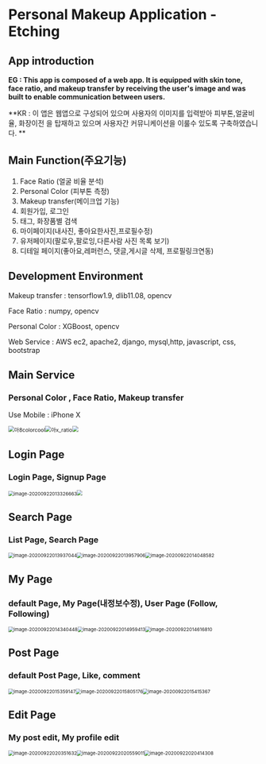 # Personal Makeup Application - Etching

## App introduction

**EG : This app is composed of a web app. It is equipped with skin tone, face ratio, and makeup transfer by receiving the user's image and was built to enable communication between users.**

**KR : 이 앱은 웹앱으로 구성되어 있으며 사용자의 이미지를 입력받아 피부톤,얼굴비율, 화장이전 을 탑재하고 있으며 사용자간 커뮤니케이션을 이룰수 있도록 구축하였습니다. **

## Main Function(주요기능)

1. Face Ratio (얼굴 비율 분석)
2. Personal Color (피부톤 측정)
3. Makeup transfer(메이크업 기능)
4. 회원가입, 로그인
5. 태그, 화장품별 검색
6. 마이페이지(내사진, 좋아요한사진,프로필수정)
7. 유저페이지(팔로우,팔로잉,다른사람 사진 목록 보기)
8. 디테일 페이지(좋아요,레퍼런스, 댓글,게시글 삭제, 프로필링크연동)



## Development Environment

Makeup transfer : tensorflow1.9, dlib11.08, opencv

Face Ratio : numpy, opencv

Personal Color : XGBoost, opencv

Web Service : AWS ec2, apache2, django, mysql,http, javascript, css, bootstrap



## Main Service

### Personal Color , Face Ratio, Makeup transfer

Use Mobile : iPhone X

<img src="https://github.com/roche-MH/etching/blob/master/Mobile_image/%EC%95%84x_Color.gif?raw=true" alt="아8colorcool" style="zoom:75%;" /><img src="https://github.com/roche-MH/etching/blob/master/Mobile_image/%EC%95%84x_ratio.gif?raw=true" alt="아x_ratio" style="zoom:75%;" /><img src="https://github.com/roche-MH/etching/blob/master/Mobile_image/%EC%95%84x_MT.gif?raw=true" style="zoom:75%;"/>

## Login Page

### Login Page, Signup Page

<img src="https://github.com/roche-MH/etching/blob/master/image/login.png?raw=true&quot;" alt="image-20200922013326663" style="zoom:67%;" /><img src="https://github.com/roche-MH/etching/blob/master/image/signup.png?raw=true" style="zoom:67%;" />



## Search Page

### List Page, Search Page

<img src="https://github.com/roche-MH/etching/blob/master/image/List.png?raw=true" alt="image-20200922013937044" style="zoom:67%;" /><img src="https://github.com/roche-MH/etching/blob/master/image/tag.png?raw=true" alt="image-20200922013957906" style="zoom:67%;" /><img src="https://github.com/roche-MH/etching/blob/master/image/cosmatic.png?raw=true" alt="image-20200922014048582" style="zoom:67%;" />



## My Page

### default Page, My Page(내정보수정),  User Page (Follow, Following)

<img src="https://github.com/roche-MH/etching/blob/master/image/default%20mypage.png?raw=true" alt="image-20200922014340448" style="zoom:67%;" /><img src="https://github.com/roche-MH/etching/blob/master/image/mypage.png?raw=true" alt="image-20200922014959413" style="zoom:67%;" /><img src="https://github.com/roche-MH/etching/blob/master/image/User%20page.png?raw=true" alt="image-20200922014616810" style="zoom:67%;" />



## Post Page

### default Post Page, Like, comment



<img src="https://github.com/roche-MH/etching/blob/master/image/default%20postpage.png?raw=true" alt="image-20200922015359147" style="zoom:67%;" /><img src="https://github.com/roche-MH/etching/blob/master/image/Like.png?raw=true" alt="image-20200922015805176" style="zoom:67%;" /><img src="https://github.com/roche-MH/etching/blob/master/image/comment.png?raw=true" alt="image-20200922015415367" style="zoom:67%;" />



## Edit Page

### My post edit, My profile edit

<img src="https://github.com/roche-MH/etching/blob/master/image/postedit.png?raw=true" alt="image-20200922020351632" style="zoom:67%;" /><img src="https://github.com/roche-MH/etching/blob/master/image/postedit2.png?raw=true" alt="image-20200922020559011" style="zoom:67%;" /><img src="https://github.com/roche-MH/etching/blob/master/image/profileedit.png?raw=true" alt="image-20200922020414308" style="zoom:67%;" />